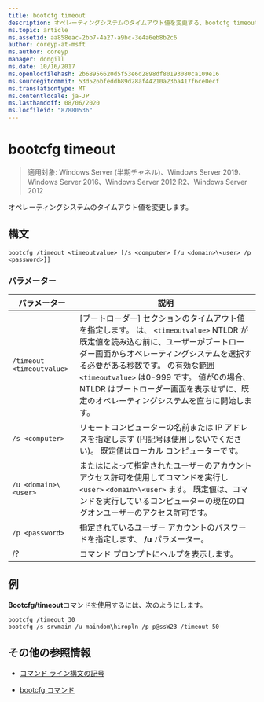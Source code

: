 ```yaml
---
title: bootcfg timeout
description: オペレーティングシステムのタイムアウト値を変更する、bootcfg timeout コマンドの参照記事。
ms.topic: article
ms.assetid: aa858eac-2bb7-4a27-a9bc-3e4a6eb8b2c6
author: coreyp-at-msft
ms.author: coreyp
manager: dongill
ms.date: 10/16/2017
ms.openlocfilehash: 2b68956620d5f53e6d2898df80193080ca109e16
ms.sourcegitcommit: 53d526bfeddb89d28af44210a23ba417f6ce0ecf
ms.translationtype: MT
ms.contentlocale: ja-JP
ms.lasthandoff: 08/06/2020
ms.locfileid: "87880536"
---
```

# <a name="bootcfg-timeout"></a>bootcfg timeout

> 適用対象: Windows Server (半期チャネル)、Windows Server 2019、Windows Server 2016、Windows Server 2012 R2、Windows Server 2012

オペレーティングシステムのタイムアウト値を変更します。

## <a name="syntax"></a>構文

```
bootcfg /timeout <timeoutvalue> [/s <computer> [/u <domain>\<user> /p <password>]]
```

### <a name="parameters"></a>パラメーター

| パラメーター | 説明 |
| --------- | ----------- |
| `/timeout <timeoutvalue>` | [ブートローダー] セクションのタイムアウト値を指定します。 は、 `<timeoutvalue>` NTLDR が既定値を読み込む前に、ユーザーがブートローダー画面からオペレーティングシステムを選択する必要がある秒数です。 の有効な範囲 `<timeoutvalue>` は0-999 です。 値が0の場合、NTLDR はブートローダー画面を表示せずに、既定のオペレーティングシステムを直ちに開始します。 |
| `/s <computer>` | リモートコンピューターの名前または IP アドレスを指定します (円記号は使用しないでください)。 既定値はローカル コンピューターです。 |
| `/u <domain>\<user>`  | またはによって指定されたユーザーのアカウントアクセス許可を使用してコマンドを実行し `<user>` `<domain>\<user>` ます。 既定値は、コマンドを実行しているコンピューターの現在のログオンユーザーのアクセス許可です。 |
| `/p <password>` | 指定されているユーザー アカウントのパスワードを指定します、 **/u** パラメーター。 |
| /? | コマンド プロンプトにヘルプを表示します。 |

## <a name="examples"></a>例

**Bootcfg/timeout**コマンドを使用するには、次のようにします。

```
bootcfg /timeout 30
bootcfg /s srvmain /u maindom\hiropln /p p@ssW23 /timeout 50
```

## <a name="additional-references"></a>その他の参照情報

- [コマンド ライン構文の記号](command-line-syntax-key.md)

- [bootcfg コマンド](bootcfg.md)
